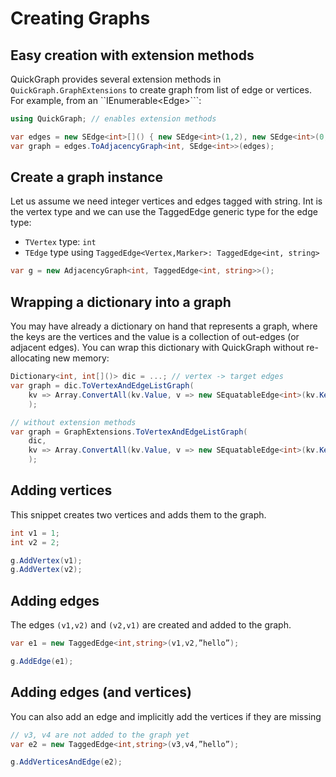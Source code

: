 # Creating Graphs

## Easy creation with extension methods

QuickGraph provides several extension methods in ```QuickGraph.GraphExtensions``` to create graph from list of edge or vertices. For example, from an ``IEnumerable<Edge<int>>```:

```csharp
using QuickGraph; // enables extension methods

var edges = new SEdge<int>[]() { new SEdge<int>(1,2), new SEdge<int>(0,1) };
var graph = edges.ToAdjacencyGraph<int, SEdge<int>>(edges);
```

## Create a graph instance

Let us assume we need integer vertices and edges tagged with string. Int is the vertex type and we can use the TaggedEdge generic type for the edge type:

* ```TVertex``` type: ```int```
* ```TEdge``` type using ```TaggedEdge<Vertex,Marker>: TaggedEdge<int, string>```

```csharp
var g = new AdjacencyGraph<int, TaggedEdge<int, string>>();
```

## Wrapping a dictionary into a graph

You may have already a dictionary on hand that represents a graph, where the keys are the vertices and the value is a collection of out-edges (or adjacent edges). You can wrap this dictionary with QuickGraph without re-allocating new memory:

```csharp
Dictionary<int, int[]()> dic = ...; // vertex -> target edges
var graph = dic.ToVertexAndEdgeListGraph(
    kv => Array.ConvertAll(kv.Value, v => new SEquatableEdge<int>(kv.Key, v))
    );

// without extension methods
var graph = GraphExtensions.ToVertexAndEdgeListGraph(
    dic,
    kv => Array.ConvertAll(kv.Value, v => new SEquatableEdge<int>(kv.Key, v))
    );
```

## Adding vertices

This snippet creates two vertices and adds them to the graph.

```csharp
int v1 = 1;
int v2 = 2;

g.AddVertex(v1);
g.AddVertex(v2);
```

## Adding edges

The edges ```(v1,v2)``` and ```(v2,v1)``` are created and added to the graph.

```csharp
var e1 = new TaggedEdge<int,string>(v1,v2,”hello”);

g.AddEdge(e1); 
```

## Adding edges (and vertices)

You can also add an edge and implicitly add the vertices if they are missing

```csharp
// v3, v4 are not added to the graph yet
var e2 = new TaggedEdge<int,string>(v3,v4,”hello”);

g.AddVerticesAndEdge(e2);
```
